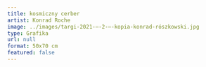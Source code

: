 ```yaml
---
title: kosmiczny cerber
artist: Konrad Roche
image: ../images/targi-2021-–-2-—-kopia-konrad-rószkowski.jpg
type: Grafika
url: null
format: 50x70 cm
featured: false
---
```

